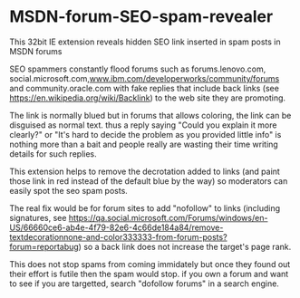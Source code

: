 # MSDN-forum-SEO-spam-revealer
This 32bit IE extension reveals hidden SEO link inserted in spam posts in MSDN forums

SEO spammers constantly flood forums such as 
forums.lenovo.com, social.microsoft.com,www.ibm.com/developerworks/community/forums
and community.oracle.com with fake replies
that include back links (see https://en.wikipedia.org/wiki/Backlink) to the web site they are promoting.

The link is normally blued but in forums that allows coloring, the link can be disguised as normal text. 
thus a reply saying "Could you explain it more clearly?" or "It's hard to decide the problem as you provided little info"
is nothing more than a bait and people really are wasting their time writing details for such replies. 

This extension helps to remove the decrotation added to links (and paint those link in red instead of the default blue by the way)
so moderators can easily spot the seo spam posts. 

The real fix would be for forum sites to add "nofollow" to links (including signatures, see https://qa.social.microsoft.com/Forums/windows/en-US/66660ce6-ab4e-4f79-82e6-4c66de184a84/remove-textdecorationnone-and-color333333-from-forum-posts?forum=reportabug) so a back link does not increase the target's page rank.

This does not stop spams from coming immidately but once they found out their effort is futile then the spam would stop. 
if you own a forum and want to see if you are targetted, search "dofollow forums" in a search engine.
